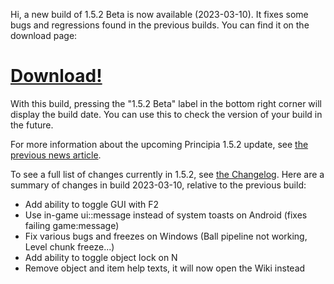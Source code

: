 Hi, a new build of 1.5.2 Beta is now available (2023-03-10). It fixes some bugs and regressions found in the previous builds. You can find it on the download page:

# [Download!](/download)

With this build, pressing the "1.5.2 Beta" label in the bottom right corner will display the build date. You can use this to check the version of your build in the future.

For more information about the upcoming Principia 1.5.2 update, see [the previous news article](https://principia-web.se/news/8).

To see a full list of changes currently in 1.5.2, see [the Changelog](/wiki/Changelog). Here are a summary of changes in build 2023-03-10, relative to the previous build:

- Add ability to toggle GUI with F2
- Use in-game ui::message instead of system toasts on Android (fixes failing game:message)
- Fix various bugs and freezes on Windows (Ball pipeline not working, Level chunk freeze...)
- Add ability to toggle object lock on N
- Remove object and item help texts, it will now open the Wiki instead

